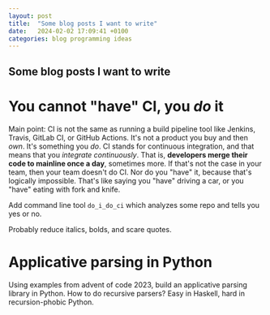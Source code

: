 ```yaml
---
layout: post
title:  "Some blog posts I want to write"
date:   2024-02-02 17:09:41 +0100
categories: blog programming ideas
---
```


## Some blog posts I want to write
# You cannot "have" CI, you *do* it
Main point: CI is not the same as running a build pipeline tool like Jenkins, Travis, GitLab CI, or GitHub Actions. It's not a product you buy and then *own*. It's something you *do*. CI stands for continuous integration, and that means that you *integrate continuously*. That is, **developers merge their code to mainline once a day**, sometimes more. If that's not the case in your team, then your team doesn't do CI. Nor do you "have" it, because that's logically impossible. That's like saying you "have" driving a car, or you "have" eating with fork and knife.

Add command line tool `do_i_do_ci` which analyzes some repo and tells you yes or no.

Probably reduce italics, bolds, and scare quotes.

# Applicative parsing in Python
Using examples from advent of code 2023, build an applicative parsing library in Python. How to do recursive parsers? Easy in Haskell, hard in recursion-phobic Python.
